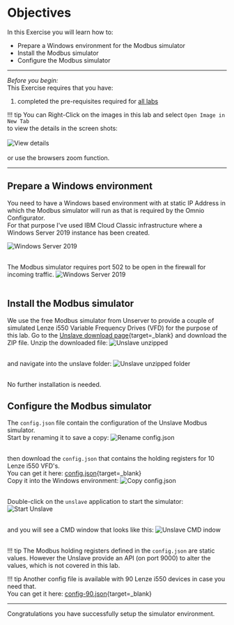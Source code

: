 # Objectives
In this Exercise you will learn how to:

* Prepare a Windows environment for the Modbus simulator
* Install the Modbus simulator
* Configure the Modbus simulator

---
*Before you begin:*  
This Exercise requires that you have:

1. completed the pre-requisites required for [all labs](../prereqs)
 

!!! tip 
    You can Right-Click on the images in this lab and select `Open Image in New Tab` </br>
    to view the details in the screen shots:</br></br>
    ![View details](/img/omnio_8.8/setup_00.png)</br></br>
    or use the browsers zoom function.


---
##  Prepare a Windows environment

You need to have a Windows based environment with at static IP Address in which the Modbus simulator will run as that is required by the Omnio Configurator.</br>
For that purpose I've used IBM Cloud Classic infrastructure where a Windows Server 2019 instance has been created.</br>

![Windows Server 2019](/img/omnio_8.8/setup_01.png)</br></br>

The Modbus simulator requires port 502 to be open in the firewall for incoming traffic.
![Windows Server 2019](/img/omnio_8.8/setup_02.png)</br></br>

##  Install the Modbus simulator

We use the free Modbus simulator from Unserver to provide a couple of simulated Lenze i550 Variable Frequency Drives (VFD) for the purpose of this lab.
Go to the [Unslave download page](https://unserver.xyz/docs/unslave/){target=_blank} and download the ZIP file.
Unzip the downloaded file:
![Unslave unzipped](/img/omnio_8.8/setup_03.png)</br></br>

and navigate into the unslave folder:
![Unslave unzipped folder](/img/omnio_8.8/setup_04.png)</br></br>

No further installation is needed.

##  Configure the Modbus simulator

The `config.json` file contain the configuration of the Unslave Modbus simulator.</br>
Start by renaming it to save a copy:
![Rename config.json](/img/omnio_8.8/setup_05.png)</br></br>

then download the `config.json` that contains the holding registers for 10 Lenze i550 VFD's.</br>
You can get it here: [config.json](/omnio_8.8/config/config.json){target=_blank}</br>
Copy it into the Windows environment:
![Copy config.json](/img/omnio_8.8/setup_06.png)</br></br>

Double-click on the `unslave` application to start the simulator:
![Start Unslave](/img/omnio_8.8/setup_07.png)</br></br>

and you will see a CMD window that looks like this:
![Unslave CMD indow](/img/omnio_8.8/setup_08.png)</br></br>

!!! tip
    The Modbus holding registers defined in the `config.json` are static values. However the Unslave provide an API (on port 9000) to alter the values, which is not covered in this lab.

!!! tip
    Another config file is available with 90 Lenze i550 devices in case you need that.</br>
    You can get it here: [config-90.json](/omnio_8.8/config/config-90.json){target=_blank}</br>

---
Congratulations you have successfully setup the simulator environment.</br>
